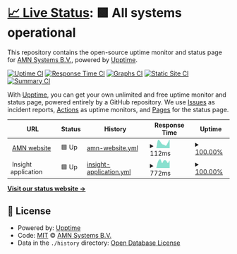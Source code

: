 # [📈 Live Status](https://status.amn.nl): <!--live status--> **🟩 All systems operational**

This repository contains the open-source uptime monitor and status page for [AMN Systems B.V.](https://amn.nl/), powered by [Upptime](https://github.com/upptime/upptime).

[![Uptime CI](https://github.com/amn-nl/status-page/workflows/Uptime%20CI/badge.svg)](https://github.com/amn-nl/status-page/actions?query=workflow%3A%22Uptime+CI%22)
[![Response Time CI](https://github.com/amn-nl/status-page/workflows/Response%20Time%20CI/badge.svg)](https://github.com/amn-nl/status-page/actions?query=workflow%3A%22Response+Time+CI%22)
[![Graphs CI](https://github.com/amn-nl/status-page/workflows/Graphs%20CI/badge.svg)](https://github.com/amn-nl/status-page/actions?query=workflow%3A%22Graphs+CI%22)
[![Static Site CI](https://github.com/amn-nl/status-page/workflows/Static%20Site%20CI/badge.svg)](https://github.com/amn-nl/status-page/actions?query=workflow%3A%22Static+Site+CI%22)
[![Summary CI](https://github.com/amn-nl/status-page/workflows/Summary%20CI/badge.svg)](https://github.com/amn-nl/status-page/actions?query=workflow%3A%22Summary+CI%22)

With [Upptime](https://upptime.js.org), you can get your own unlimited and free uptime monitor and status page, powered entirely by a GitHub repository. We use [Issues](https://github.com/amn-nl/status-page/issues) as incident reports, [Actions](https://github.com/amn-nl/status-page/actions) as uptime monitors, and [Pages](https://status.amn.nl) for the status page.

<!--start: status pages-->
<!-- This summary is generated by Upptime (https://github.com/upptime/upptime) -->
<!-- Do not edit this manually, your changes will be overwritten -->
<!-- prettier-ignore -->
| URL | Status | History | Response Time | Uptime |
| --- | ------ | ------- | ------------- | ------ |
| <img alt="" src="https://amn.nl/android-chrome-192x192.png" height="13"> [AMN website](https://amn.nl) | 🟩 Up | [amn-website.yml](https://github.com/amn-nl/status-page/commits/HEAD/history/amn-website.yml) | <details><summary><img alt="Response time graph" src="./graphs/amn-website/response-time-week.png" height="20"> 112ms</summary><br><a href="https://status.amn.nl/history/amn-website"><img alt="Response time 130" src="https://img.shields.io/endpoint?url=https%3A%2F%2Fraw.githubusercontent.com%2Famn-nl%2Fstatus-page%2FHEAD%2Fapi%2Famn-website%2Fresponse-time.json"></a><br><a href="https://status.amn.nl/history/amn-website"><img alt="24-hour response time 180" src="https://img.shields.io/endpoint?url=https%3A%2F%2Fraw.githubusercontent.com%2Famn-nl%2Fstatus-page%2FHEAD%2Fapi%2Famn-website%2Fresponse-time-day.json"></a><br><a href="https://status.amn.nl/history/amn-website"><img alt="7-day response time 112" src="https://img.shields.io/endpoint?url=https%3A%2F%2Fraw.githubusercontent.com%2Famn-nl%2Fstatus-page%2FHEAD%2Fapi%2Famn-website%2Fresponse-time-week.json"></a><br><a href="https://status.amn.nl/history/amn-website"><img alt="30-day response time 117" src="https://img.shields.io/endpoint?url=https%3A%2F%2Fraw.githubusercontent.com%2Famn-nl%2Fstatus-page%2FHEAD%2Fapi%2Famn-website%2Fresponse-time-month.json"></a><br><a href="https://status.amn.nl/history/amn-website"><img alt="1-year response time 122" src="https://img.shields.io/endpoint?url=https%3A%2F%2Fraw.githubusercontent.com%2Famn-nl%2Fstatus-page%2FHEAD%2Fapi%2Famn-website%2Fresponse-time-year.json"></a></details> | <details><summary><a href="https://status.amn.nl/history/amn-website">100.00%</a></summary><a href="https://status.amn.nl/history/amn-website"><img alt="All-time uptime 100.00%" src="https://img.shields.io/endpoint?url=https%3A%2F%2Fraw.githubusercontent.com%2Famn-nl%2Fstatus-page%2FHEAD%2Fapi%2Famn-website%2Fuptime.json"></a><br><a href="https://status.amn.nl/history/amn-website"><img alt="24-hour uptime 100.00%" src="https://img.shields.io/endpoint?url=https%3A%2F%2Fraw.githubusercontent.com%2Famn-nl%2Fstatus-page%2FHEAD%2Fapi%2Famn-website%2Fuptime-day.json"></a><br><a href="https://status.amn.nl/history/amn-website"><img alt="7-day uptime 100.00%" src="https://img.shields.io/endpoint?url=https%3A%2F%2Fraw.githubusercontent.com%2Famn-nl%2Fstatus-page%2FHEAD%2Fapi%2Famn-website%2Fuptime-week.json"></a><br><a href="https://status.amn.nl/history/amn-website"><img alt="30-day uptime 100.00%" src="https://img.shields.io/endpoint?url=https%3A%2F%2Fraw.githubusercontent.com%2Famn-nl%2Fstatus-page%2FHEAD%2Fapi%2Famn-website%2Fuptime-month.json"></a><br><a href="https://status.amn.nl/history/amn-website"><img alt="1-year uptime 100.00%" src="https://img.shields.io/endpoint?url=https%3A%2F%2Fraw.githubusercontent.com%2Famn-nl%2Fstatus-page%2FHEAD%2Fapi%2Famn-website%2Fuptime-year.json"></a></details>
| <img alt="" src="https://cluster.amn.nl/favicon.ico" height="13"> Insight application | 🟩 Up | [insight-application.yml](https://github.com/amn-nl/status-page/commits/HEAD/history/insight-application.yml) | <details><summary><img alt="Response time graph" src="./graphs/insight-application/response-time-week.png" height="20"> 772ms</summary><br><a href="https://status.amn.nl/history/insight-application"><img alt="Response time 729" src="https://img.shields.io/endpoint?url=https%3A%2F%2Fraw.githubusercontent.com%2Famn-nl%2Fstatus-page%2FHEAD%2Fapi%2Finsight-application%2Fresponse-time.json"></a><br><a href="https://status.amn.nl/history/insight-application"><img alt="24-hour response time 829" src="https://img.shields.io/endpoint?url=https%3A%2F%2Fraw.githubusercontent.com%2Famn-nl%2Fstatus-page%2FHEAD%2Fapi%2Finsight-application%2Fresponse-time-day.json"></a><br><a href="https://status.amn.nl/history/insight-application"><img alt="7-day response time 772" src="https://img.shields.io/endpoint?url=https%3A%2F%2Fraw.githubusercontent.com%2Famn-nl%2Fstatus-page%2FHEAD%2Fapi%2Finsight-application%2Fresponse-time-week.json"></a><br><a href="https://status.amn.nl/history/insight-application"><img alt="30-day response time 753" src="https://img.shields.io/endpoint?url=https%3A%2F%2Fraw.githubusercontent.com%2Famn-nl%2Fstatus-page%2FHEAD%2Fapi%2Finsight-application%2Fresponse-time-month.json"></a><br><a href="https://status.amn.nl/history/insight-application"><img alt="1-year response time 742" src="https://img.shields.io/endpoint?url=https%3A%2F%2Fraw.githubusercontent.com%2Famn-nl%2Fstatus-page%2FHEAD%2Fapi%2Finsight-application%2Fresponse-time-year.json"></a></details> | <details><summary><a href="https://status.amn.nl/history/insight-application">100.00%</a></summary><a href="https://status.amn.nl/history/insight-application"><img alt="All-time uptime 99.93%" src="https://img.shields.io/endpoint?url=https%3A%2F%2Fraw.githubusercontent.com%2Famn-nl%2Fstatus-page%2FHEAD%2Fapi%2Finsight-application%2Fuptime.json"></a><br><a href="https://status.amn.nl/history/insight-application"><img alt="24-hour uptime 100.00%" src="https://img.shields.io/endpoint?url=https%3A%2F%2Fraw.githubusercontent.com%2Famn-nl%2Fstatus-page%2FHEAD%2Fapi%2Finsight-application%2Fuptime-day.json"></a><br><a href="https://status.amn.nl/history/insight-application"><img alt="7-day uptime 100.00%" src="https://img.shields.io/endpoint?url=https%3A%2F%2Fraw.githubusercontent.com%2Famn-nl%2Fstatus-page%2FHEAD%2Fapi%2Finsight-application%2Fuptime-week.json"></a><br><a href="https://status.amn.nl/history/insight-application"><img alt="30-day uptime 100.00%" src="https://img.shields.io/endpoint?url=https%3A%2F%2Fraw.githubusercontent.com%2Famn-nl%2Fstatus-page%2FHEAD%2Fapi%2Finsight-application%2Fuptime-month.json"></a><br><a href="https://status.amn.nl/history/insight-application"><img alt="1-year uptime 99.97%" src="https://img.shields.io/endpoint?url=https%3A%2F%2Fraw.githubusercontent.com%2Famn-nl%2Fstatus-page%2FHEAD%2Fapi%2Finsight-application%2Fuptime-year.json"></a></details>

<!--end: status pages-->

[**Visit our status website →**](https://status.amn.nl)

## 📄 License

- Powered by: [Upptime](https://github.com/upptime/upptime)
- Code: [MIT](./LICENSE) © [AMN Systems B.V.](https://amn.nl/)
- Data in the `./history` directory: [Open Database License](https://opendatacommons.org/licenses/odbl/1-0/)
